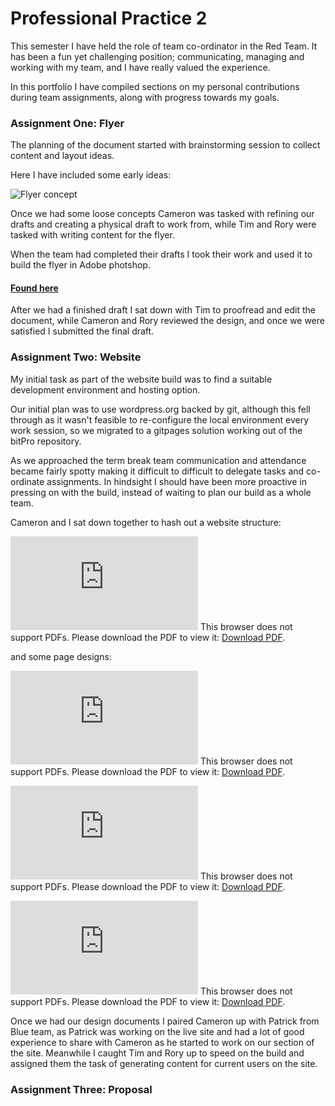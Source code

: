# Professional Practice 2

This semester I have held the role of team co-ordinator in the Red Team.
It has been a fun yet challenging position; communicating, managing and working with my team, and I have really valued the experience.

In this portfolio I have compiled sections on my personal contributions during team assignments, along with progress towards my goals.

### Assignment One: Flyer

The planning of the document started with brainstorming session to collect content and layout ideas.

Here I have included some early ideas:

![Flyer concept](https://kippj1.github.io/portfolio/img/flyer-ds-2.png)

Once we had some loose concepts Cameron was tasked with refining our drafts and creating a physical draft to work from, while Tim and Rory were tasked with writing content for the flyer. 

When the team had completed their drafts I took their work and used it to build the flyer in Adobe photshop.

#### [Found here](https://github.com/bit-Pro/team-deliverables-red/tree/master/Flyer "Flyer Repo")

After we had a finished draft I sat down with Tim to proofread and edit the document, while Cameron and Rory reviewed the design, and once we were satisfied I submitted the final draft.

### Assignment Two: Website

My initial task as part of the website build was to find a suitable development environment and hosting option. 

Our initial plan was to use wordpress.org backed by git, although this fell through as it wasn't feasible to re-configure the local environment every work session, so we migrated to a gitpages solution working out of the bitPro repository.

As we approached the term break team communication and attendance became fairly spotty making it difficult to difficult to delegate tasks and co-ordinate assignments. In hindsight I should have been more proactive in pressing on with the build, instead of waiting to plan our build as a whole team. 

Cameron and I sat down together to hash out a website structure:

<object data="https://kippj1.github.io/portfolio/pdf/tree.pdf" type="application/pdf" width="600px" height="600px">
<embed src="https://kippj1.github.io/portfolio/pdf/tree.pdf">
        This browser does not support PDFs. Please download the PDF to view it: <a href="https://kippj1.github.io/portfolio/pdf/tree.pdf">Download PDF</a>.</p>
    </embed>
</object>

and some page designs:

<object data="https://kippj1.github.io/portfolio/pdf/land-cli-ctu.pdf" type="application/pdf" width="600px" height="600px">
<embed src="https://kippj1.github.io/portfolio/pdf/land-cli-ctu.pdf">
        This browser does not support PDFs. Please download the PDF to view it: <a href="https://kippj1.github.io/portfolio/pdf/land-cli-ctu.pdf">Download PDF</a>.</p>
    </embed>
</object>

<object data="https://kippj1.github.io/portfolio/pdf/cur-user.pdf" type="application/pdf" width="600px" height="600px">
<embed src="https://kippj1.github.io/portfolio/pdf/cur-user.pdf">
        This browser does not support PDFs. Please download the PDF to view it: <a href="https://kippj1.github.io/portfolio/pdf/cur-user.pdf">Download PDF</a>.</p>
    </embed>
</object>

<object data="https://kippj1.github.io/portfolio/pdf/blog.pdf" type="application/pdf" width="600px" height="600px">
<embed src="https://kippj1.github.io/portfolio/pdf/blog.pdf">
        This browser does not support PDFs. Please download the PDF to view it: <a href="https://kippj1.github.io/portfolio/pdf/blog.pdf">Download PDF</a>.</p>
    </embed>
</object>

Once we had our design documents I paired Cameron up with Patrick from Blue team, as Patrick was working on the live site and had a lot of good experience to share with Cameron as he started to work on our section of the site. Meanwhile I caught Tim and Rory up to speed on the build and assigned them the task of generating content for current users on the site.

### Assignment Three: Proposal
